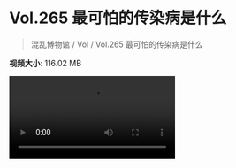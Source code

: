 # Vol.265 最可怕的传染病是什么

> 混乱博物馆 / Vol / Vol.265 最可怕的传染病是什么

**视频大小**: 116.02 MB

<div class="video"><video src="https://file.hsyhx.top/archive/265.mp4" controls preload>🤔 您的浏览器不支持 video 标签</video></div>